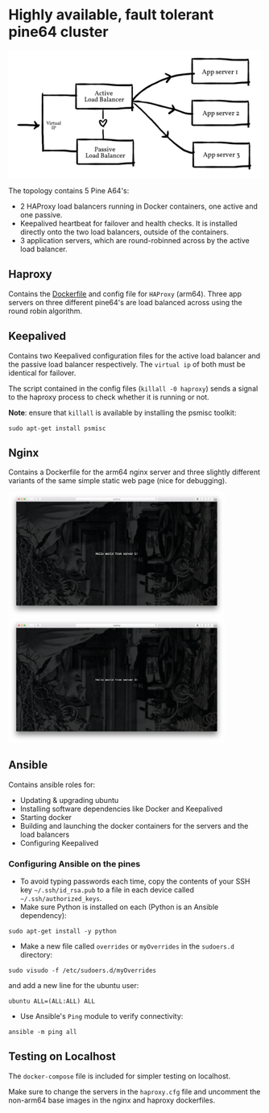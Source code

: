 # Highly available, fault tolerant pine64 cluster

<img src="media/drawing.png" width="600">

The topology contains 5 Pine A64's: 
- 2 HAProxy load balancers running in Docker containers, one active and one passive. 
- Keepalived heartbeat for failover and health checks. It is installed directly onto the two load balancers, outside of the containers. 
- 3 application servers, which are round-robinned across by the active load balancer. 

## Haproxy 
Contains the [Dockerfile](https://github.com/dimitraz/haproxy-arm64) and config file for `HAProxy` (arm64). 
Three app servers on three different pine64's are load balanced across using the round robin algorithm. 

## Keepalived
Contains two Keepalived configuration files for the active load balancer and the passive load balancer respectively. The `virtual ip` of both must be identical for failover. 

The script contained in the config files (`killall -0 haproxy`) sends a signal to the haproxy process to check whether it is running or not. 

**Note**: ensure that `killall` is available by installing the psmisc toolkit: 
```
sudo apt-get install psmisc
```

## Nginx 
Contains a Dockerfile for the arm64 nginx server and three slightly different variants of the same simple static web page (nice for debugging).

<img src="media/1.png" width="430"> <img src="media/3.png" width="430">

## Ansible
Contains ansible roles for: 
- Updating & upgrading ubuntu
- Installing software dependencies like Docker and Keepalived 
- Starting docker 
- Building and launching the docker containers for the servers and the load balancers
- Configuring Keepalived  

### Configuring Ansible on the pines
- To avoid typing passwords each time, copy the contents of your SSH key `~/.ssh/id_rsa.pub` to a file in each device called `~/.ssh/authorized_keys`.
- Make sure Python is installed on each (Python is an Ansible dependency):  
```
sudo apt-get install -y python
```
- Make a new file called `overrides` or `myOverrides` in the `sudoers.d` directory:
```
sudo visudo -f /etc/sudoers.d/myOverrides
```
and add a new line for the ubuntu user: 
```
ubuntu ALL=(ALL:ALL) ALL
```
- Use Ansible's `Ping` module to verify connectivity:
```
ansible -m ping all
```

## Testing on Localhost
The `docker-compose` file is included for simpler testing on localhost. 

Make sure to change the servers in the `haproxy.cfg` file and uncomment the non-arm64 base images in the nginx
and haproxy dockerfiles.
